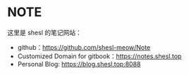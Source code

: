 # NOTE
这里是 shesl 的笔记网站：

- github：https://github.com/shesl-meow/Note
- Customized Domain for gitbook：https://notes.shesl.top
- Personal Blog: https://blog.shesl.top:8088
